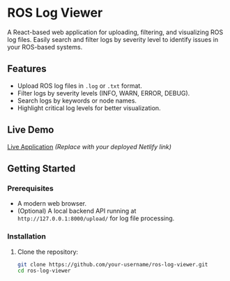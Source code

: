 # ROS Log Viewer  

A React-based web application for uploading, filtering, and visualizing ROS log files. Easily search and filter logs by severity level to identify issues in your ROS-based systems.  

## Features  
- Upload ROS log files in `.log` or `.txt` format.  
- Filter logs by severity levels (INFO, WARN, ERROR, DEBUG).  
- Search logs by keywords or node names.  
- Highlight critical log levels for better visualization.  

## Live Demo  
[Live Application](#) *(Replace with your deployed Netlify link)*  

## Getting Started  

### Prerequisites  
- A modern web browser.  
- (Optional) A local backend API running at `http://127.0.0.1:8000/upload/` for log file processing.  

### Installation  
1. Clone the repository:  
   ```bash
   git clone https://github.com/your-username/ros-log-viewer.git
   cd ros-log-viewer

